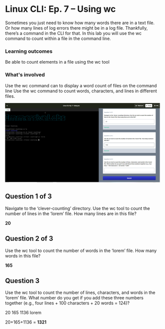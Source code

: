 # Linux CLI: Ep. 7 – Using wc

Sometimes you just need to know how many words there are in a text file. Or how many lines of log errors there might be in a log file. Thankfully, there’s a command in the CLI for that. In this lab you will use the wc command to count within a file in the command line.

### Learning outcomes
Be able to count elements in a file using the wc tool

### What's involved
Use the wc command can to display a word count of files on the command line
Use the wc command to count words, characters, and lines in different files.

![Linux WC](./images/LinuxWC.PNG)

## Question 1 of 3
Navigate to the ‘clever-counting’ directory. Use the wc tool to count the number of lines in the ‘lorem’ file. How many lines are in this file?

**20**

## Question 2 of 3
Use the wc tool to count the number of words in the ‘lorem’ file. How many words in this file?

**165**

## Question 3 
Use the wc tool to count the number of lines, characters, and words in the ‘lorem’ file. What number do you get if you add these three numbers together (e.g., four lines + 100 characters + 20 words = 124)?

  20  165 1136 lorem

  20+165+1136 = 
  **1321**